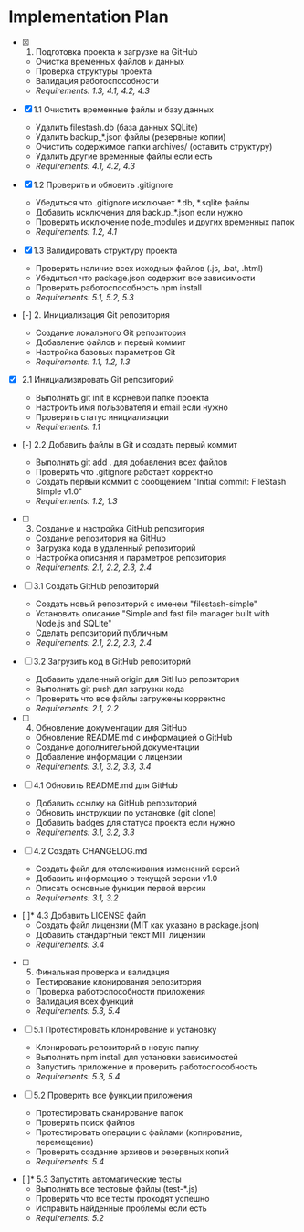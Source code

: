 # Implementation Plan

- [x] 1. Подготовка проекта к загрузке на GitHub





  - Очистка временных файлов и данных
  - Проверка структуры проекта
  - Валидация работоспособности
  - _Requirements: 1.3, 4.1, 4.2, 4.3_

- [x] 1.1 Очистить временные файлы и базу данных


  - Удалить filestash.db (база данных SQLite)
  - Удалить backup_*.json файлы (резервные копии)
  - Очистить содержимое папки archives/ (оставить структуру)
  - Удалить другие временные файлы если есть
  - _Requirements: 4.1, 4.2, 4.3_

- [x] 1.2 Проверить и обновить .gitignore


  - Убедиться что .gitignore исключает *.db, *.sqlite файлы
  - Добавить исключения для backup_*.json если нужно
  - Проверить исключение node_modules и других временных папок
  - _Requirements: 1.2, 4.1_

- [x] 1.3 Валидировать структуру проекта


  - Проверить наличие всех исходных файлов (.js, .bat, .html)
  - Убедиться что package.json содержит все зависимости
  - Проверить работоспособность npm install
  - _Requirements: 5.1, 5.2, 5.3_

- [-] 2. Инициализация Git репозитория


  - Создание локального Git репозитория
  - Добавление файлов и первый коммит
  - Настройка базовых параметров Git
  - _Requirements: 1.1, 1.2, 1.3_

- [x] 2.1 Инициализировать Git репозиторий


  - Выполнить git init в корневой папке проекта
  - Настроить имя пользователя и email если нужно
  - Проверить статус инициализации
  - _Requirements: 1.1_

- [-] 2.2 Добавить файлы в Git и создать первый коммит

  - Выполнить git add . для добавления всех файлов
  - Проверить что .gitignore работает корректно
  - Создать первый коммит с сообщением "Initial commit: FileStash Simple v1.0"
  - _Requirements: 1.2, 1.3_

- [ ] 3. Создание и настройка GitHub репозитория
  - Создание репозитория на GitHub
  - Загрузка кода в удаленный репозиторий
  - Настройка описания и параметров репозитория
  - _Requirements: 2.1, 2.2, 2.3, 2.4_

- [ ] 3.1 Создать GitHub репозиторий
  - Создать новый репозиторий с именем "filestash-simple"
  - Установить описание "Simple and fast file manager built with Node.js and SQLite"
  - Сделать репозиторий публичным
  - _Requirements: 2.1, 2.2, 2.3, 2.4_

- [ ] 3.2 Загрузить код в GitHub репозиторий
  - Добавить удаленный origin для GitHub репозитория
  - Выполнить git push для загрузки кода
  - Проверить что все файлы загружены корректно
  - _Requirements: 2.1, 2.2_

- [ ] 4. Обновление документации для GitHub
  - Обновление README.md с информацией о GitHub
  - Создание дополнительной документации
  - Добавление информации о лицензии
  - _Requirements: 3.1, 3.2, 3.3, 3.4_

- [ ] 4.1 Обновить README.md для GitHub
  - Добавить ссылку на GitHub репозиторий
  - Обновить инструкции по установке (git clone)
  - Добавить badges для статуса проекта если нужно
  - _Requirements: 3.1, 3.2, 3.3_

- [ ] 4.2 Создать CHANGELOG.md
  - Создать файл для отслеживания изменений версий
  - Добавить информацию о текущей версии v1.0
  - Описать основные функции первой версии
  - _Requirements: 3.1, 3.2_

- [ ]* 4.3 Добавить LICENSE файл
  - Создать файл лицензии (MIT как указано в package.json)
  - Добавить стандартный текст MIT лицензии
  - _Requirements: 3.4_

- [ ] 5. Финальная проверка и валидация
  - Тестирование клонирования репозитория
  - Проверка работоспособности приложения
  - Валидация всех функций
  - _Requirements: 5.3, 5.4_

- [ ] 5.1 Протестировать клонирование и установку
  - Клонировать репозиторий в новую папку
  - Выполнить npm install для установки зависимостей
  - Запустить приложение и проверить работоспособность
  - _Requirements: 5.3, 5.4_

- [ ] 5.2 Проверить все функции приложения
  - Протестировать сканирование папок
  - Проверить поиск файлов
  - Протестировать операции с файлами (копирование, перемещение)
  - Проверить создание архивов и резервных копий
  - _Requirements: 5.4_

- [ ]* 5.3 Запустить автоматические тесты
  - Выполнить все тестовые файлы (test-*.js)
  - Проверить что все тесты проходят успешно
  - Исправить найденные проблемы если есть
  - _Requirements: 5.2_